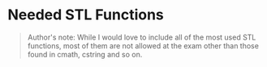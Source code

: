 # Needed STL Functions

> Author's note: While I would love to include all of the most used STL functions, most of them are not allowed at the exam other than those found in cmath, cstring and so on.

